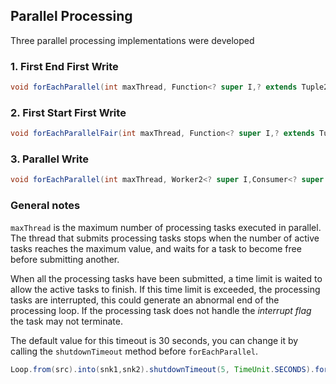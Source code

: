 ## Parallel Processing

Three parallel processing implementations were developed

### 1. First End First Write

~~~java
void forEachParallel(int maxThread, Function<? super I,? extends Tuple2<? extends O1,? extends O2>> transformer)
~~~

### 2. First Start First Write

~~~java
void forEachParallelFair(int maxThread, Function<? super I,? extends Tuple2<? extends O1,? extends O2>> transformer)
~~~

### 3. Parallel Write

~~~java
void forEachParallel(int maxThread, Worker2<? super I,Consumer<? super O1>,Consumer<? super O2>> worker)
~~~

### General notes

`maxThread` is the maximum number of processing tasks executed in parallel.
The thread that submits processing tasks stops when the number of active tasks reaches the maximum value, and waits for a task to become free before submitting another.

When all the processing tasks have been submitted, a time limit is waited to allow the active tasks to finish.
If this time limit is exceeded, the processing tasks are interrupted, this could generate an abnormal end of the processing loop. If the processing task does not handle the *interrupt flag* the task may not terminate.

The default value for this timeout is 30 seconds, you can change it by calling the `shutdownTimeout` method before `forEachParallel`.

~~~java
Loop.from(src).into(snk1,snk2).shutdownTimeout(5, TimeUnit.SECONDS).forEachParallel(maxThread, ...);
~~~